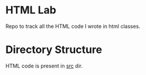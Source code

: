 # HTML Lab

Repo to track all the HTML code I wrote in html classes.

# Directory Structure

HTML code is present in [ src](./src) dir.
